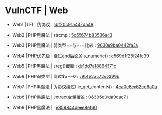 # VulnCTF | Web

*  Web1 | LFI | 伪协议 : [abf20c91a442da48](./challenges/abf20c91a442da48) 
          
*  Web2 | PHP黑魔法 | strcmp : [5c55674b83536ad3](./challenges/5c55674b83536ad3)           

*  Web3 | PHP黑魔法 | 弱类型==与===比较 : [9630e9ba0442fa3a](./challenges/9630e9ba0442fa3a)         

*  Web4 | PHP优先级 | 绕过and后面的is_numeric() : [c569d1f25f24fc39](./challenges/c569d1f25f24fc39)  

*  Web5 | PHP黑魔法 | ereg()截断 : [de1dd7a18864371c](./challenges/de1dd7a18864371c)           

*  Web6 | PHP弱类型 | 绕过$a==0 : [c9bf52aa72e0299b](./challenges/c9bf52aa72e0299b)              

*  Web7 | PHP黑魔法 | 伪协议绕过file_get_contents() : [4ca0e6cc62cd6a0a](./challenges/4ca0e6cc62cd6a0a)

*  Web8 | PHP黑魔法 | extract变量覆盖 : [08395e0fda9cae71](./challenges/08395e0fda9cae71)       

*  Web9 | PHP黑魔法 | : [e859844deee8ef60](./challenges/e859844deee8ef60)                    

